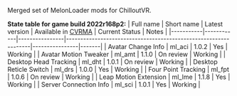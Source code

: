 Merged set of MelonLoader mods for ChilloutVR.

**State table for game build 2022r168p2:**
| Full name | Short name | Latest version | Available in [CVRMA](https://github.com/knah/CVRMelonAssistant) | Current Status | Notes |
|-----------|------------|----------------|-----------------------------------------------------------------|----------------|-------|
| Avatar Change Info | ml_aci | 1.0.2 | Yes | Working |
| Avatar Motion Tweaker | ml_amt | 1.1.0 | On review | Working |
| Desktop Head Tracking | ml_dht | 1.0.1 | On review | Working |
| Desktop Reticle Switch | ml_drs | 1.0.0 | Yes | Working |
| Four Point Tracking | ml_fpt | 1.0.6 | On review | Working |
| Leap Motion Extension | ml_lme | 1.1.8 | Yes | Working |
| Server Connection Info | ml_sci | 1.0.1 | Yes | Working |
